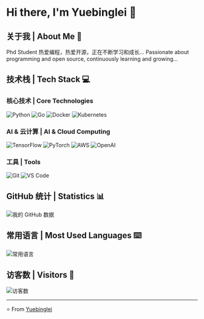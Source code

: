 # Hi there, I'm Yuebinglei 👋

## 关于我 | About Me 🚀
Phd Student
热爱编程，热爱开源，正在不断学习和成长...
Passionate about programming and open source, continuously learning and growing...

## 技术栈 | Tech Stack 💻

### 核心技术 | Core Technologies
![Python](https://img.shields.io/badge/-Python-3776AB?style=flat&logo=Python&logoColor=white)
![Go](https://img.shields.io/badge/-Go-00ADD8?style=flat&logo=Go&logoColor=white)
![Docker](https://img.shields.io/badge/-Docker-2496ED?style=flat&logo=Docker&logoColor=white)
![Kubernetes](https://img.shields.io/badge/-Kubernetes-326CE5?style=flat&logo=Kubernetes&logoColor=white)

### AI & 云计算 | AI & Cloud Computing
![TensorFlow](https://img.shields.io/badge/-TensorFlow-FF6F00?style=flat&logo=TensorFlow&logoColor=white)
![PyTorch](https://img.shields.io/badge/-PyTorch-EE4C2C?style=flat&logo=PyTorch&logoColor=white)
![AWS](https://img.shields.io/badge/-AWS-232F3E?style=flat&logo=Amazon-AWS&logoColor=white)
![OpenAI](https://img.shields.io/badge/-OpenAI-412991?style=flat&logo=OpenAI&logoColor=white)

### 工具 | Tools
![Git](https://img.shields.io/badge/-Git-F05032?style=flat&logo=Git&logoColor=white)
![VS Code](https://img.shields.io/badge/-VS%20Code-007ACC?style=flat&logo=Visual-Studio-Code&logoColor=white)

## GitHub 统计 | Statistics 📊
![我的 GitHub 数据](https://github-readme-stats.vercel.app/api?username=Yuebinglei&show_icons=true&theme=tokyonight)

## 常用语言 | Most Used Languages ⌨️
![常用语言](https://github-readme-stats.vercel.app/api/top-langs/?username=Yuebinglei&layout=compact&theme=tokyonight)

## 访客数 | Visitors 👀
![访客数](https://profile-counter.glitch.me/Yuebinglei/count.svg)

---
⭐️ From [Yuebinglei](https://github.com/Yuebinglei)
